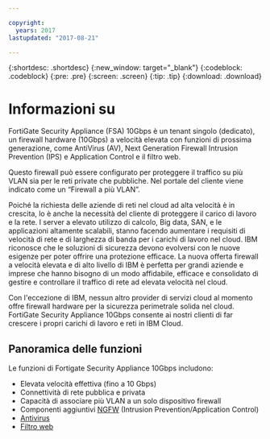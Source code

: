 ```yaml
---

copyright:
  years: 2017
lastupdated: "2017-08-21"

---
```


{:shortdesc: .shortdesc}
{:new_window: target="_blank"}
{:codeblock: .codeblock}
{:pre: .pre}
{:screen: .screen}
{:tip: .tip}
{:download: .download}

# Informazioni su 
FortiGate Security Appliance (FSA) 10Gbps è un tenant singolo (dedicato), un firewall hardware (10Gbps) a velocità elevata con funzioni di prossima generazione, come AntiVirus (AV), Next Generation Firewall Intrusion Prevention (IPS) e Application Control e il filtro web.

Questo firewall può essere configurato per proteggere il traffico su più VLAN sia per le reti private che pubbliche. Nel portale del cliente viene indicato come un “Firewall a più VLAN”.

Poiché la richiesta delle aziende di reti nel cloud ad alta velocità è in crescita, lo è anche la necessità del cliente di proteggere il carico di lavoro e la rete. I server a elevato utilizzo di calcolo, Big data, SAN, e le applicazioni altamente scalabili, stanno facendo aumentare i requisiti di velocità di rete e di larghezza di banda per i carichi di lavoro nel cloud. IBM riconosce che le soluzioni di sicurezza devono evolversi con le nuove esigenze per poter offrire una protezione efficace. La nuova offerta firewall a velocità elevata e di alto livello di IBM è perfetta per grandi aziende e imprese che hanno bisogno di un modo affidabile, efficace e consolidato di gestire e controllare il traffico di rete ad elevata velocità nel cloud.

Con l'eccezione di IBM, nessun altro provider di servizi cloud al momento offre firewall hardware per la sicurezza perimetrale solida nel cloud. FortiGate Security Appliance 10Gbps consente ai nostri clienti di far crescere i propri carichi di lavoro e reti in IBM Cloud.

## Panoramica delle funzioni

Le funzioni di Fortigate Security Appliance 10Gbps includono:

* Elevata velocità effettiva (fino a 10 Gbps)
* Connettività di rete pubblica e privata
* Capacità di associare più VLAN a un solo dispositivo firewall 
* Componenti aggiuntivi [NGFW](fortiguard-addons.html) (Intrusion Prevention/Application Control)
* [Antivirus](fortiguard-addons.html)
* [Filtro web](fortiguard-addons.html)
